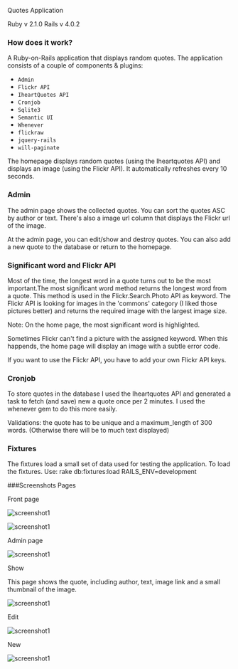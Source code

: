 Quotes Application

Ruby  v 2.1.0
Rails v 4.0.2


### How does it work?
A Ruby-on-Rails application that displays random quotes. The application consists of a couple of components & plugins:

* `Admin`
* `Flickr API`
* `IheartQuotes API`
* `Cronjob`
* `Sqlite3`
* `Semantic UI`
* `Whenever`
* `flickraw`
* `jquery-rails`
* `will-paginate`


The homepage displays random quotes (using the Iheartquotes API) and displays an image (using the Flickr API). It automatically refreshes every 10 seconds.

### Admin
The admin page shows the collected quotes. You can sort the quotes ASC by author or text. There's also a image url column that displays the Flickr url of the image.

At the admin page, you can edit/show and destroy quotes. You can also add a new quote to the database or return to the homepage.


### Significant word and Flickr API
Most of the time, the longest word in a quote turns out to be the most important.The most significant word method returns the longest word from a quote. This method is used in the Flickr.Search.Photo API as keyword. The Flickr API is looking for images in the 'commons' category (I liked those pictures better) and returns the required image with the largest image size.

Note: On the home page, the most significant word is highlighted.

Sometimes Flickr can't find a picture with the assigned keyword. When this happends, the home page will display an image with a subtle error code.

If you want to use the Flickr API, you have to add your own Flickr API keys.

### Cronjob
To store quotes in the database I used the Iheartquotes API and generated a task to fetch (and save) new a quote once per 2 minutes. I used the whenever gem to do this more easily.

Validations: the quote has to be unique and a maximum_length of 300 words. (Otherwise there will be to much text displayed)



### Fixtures
The fixtures load a small set of data used for testing the application. To load the fixtures. Use: rake db:fixtures:load RAILS_ENV=development

###Screenshots Pages

Front page

![screenshot1](https://raw2.github.com/Lieke22/Quotes/master/app/assets/images/Home.jpg)

![screenshot1](https://raw2.github.com/Lieke22/Quotes/master/app/assets/images/Screenshot%20fullscreen.jpg)

Admin page

![screenshot1](https://raw2.github.com/Lieke22/Quotes/master/app/assets/images/admin.jpg)


Show

This page shows the quote, including author, text, image link and a small thumbnail of the image.

![screenshot1](https://raw2.github.com/Lieke22/Quotes/master/app/assets/images/Show.jpg)


Edit

![screenshot1](https://raw2.github.com/Lieke22/Quotes/master/app/assets/images/edit.jpg)


New

![screenshot1](https://raw2.github.com/Lieke22/Quotes/master/app/assets/images/Screenshot%20from%202014-01-08%2012:46:36.png)
